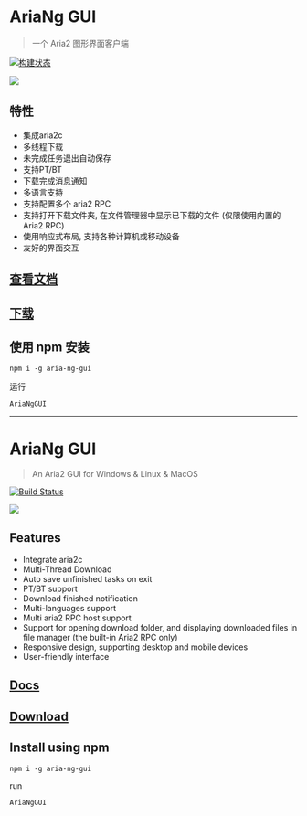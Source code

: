 
# AriaNg GUI

> 一个 Aria2 图形界面客户端

[![构建状态](https://dev.azure.com/xmader/apps/_apis/build/status/aria-ng-gui)](https://dev.azure.com/xmader/apps/_build/latest?definitionId=1)

![](https://aria-ng.xmader.com/Screenshot1.png)

## 特性

* 集成aria2c
* 多线程下载
* 未完成任务退出自动保存 <!-- (Bug: 需要暂停才能保存进度) -->
* 支持PT/BT
* 下载完成消息通知
* 多语言支持
* 支持配置多个 aria2 RPC
* 支持打开下载文件夹, 在文件管理器中显示已下载的文件 (仅限使用内置的Aria2 RPC)
* 使用响应式布局, 支持各种计算机或移动设备
* 友好的界面交互

## [查看文档](https://aria-ng.xmader.com/)

## [下载](https://github.com/Xmader/aria-ng-gui/releases/latest)

## 使用 npm 安装

```
npm i -g aria-ng-gui
```

运行

```
AriaNgGUI
```

---

# AriaNg GUI

> An Aria2 GUI for Windows & Linux & MacOS

[![Build Status](https://dev.azure.com/xmader/aria-ng-gui/_apis/build/status/aria-ng-gui-darwin)](https://dev.azure.com/xmader/aria-ng-gui/_build/latest?definitionId=1)

![](https://aria-ng.xmader.com/en/Screenshot1.png)

## Features

* Integrate aria2c
* Multi-Thread Download
* Auto save unfinished tasks on exit
* PT/BT support
* Download finished notification
* Multi-languages support
* Multi aria2 RPC host support
* Support for opening download folder, and displaying downloaded files in file manager (the built-in Aria2 RPC only)
* Responsive design, supporting desktop and mobile devices
* User-friendly interface

## [Docs](https://aria-ng.xmader.com/#/en/README)

## [Download](https://github.com/Xmader/aria-ng-gui/releases/latest)

## Install using npm

```
npm i -g aria-ng-gui
```

run

```
AriaNgGUI
```
